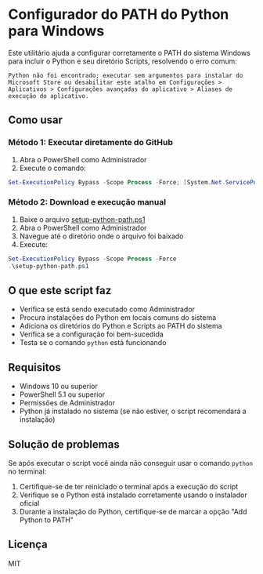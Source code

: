 # Configurador do PATH do Python para Windows

Este utilitário ajuda a configurar corretamente o PATH do sistema Windows para incluir o Python e seu diretório Scripts, resolvendo o erro comum:

```
Python não foi encontrado; executar sem argumentos para instalar do Microsoft Store ou desabilitar este atalho em Configurações > Aplicativos > Configurações avançadas do aplicativo > Aliases de execução do aplicativo.
```

## Como usar

### Método 1: Executar diretamente do GitHub

1. Abra o PowerShell como Administrador
2. Execute o comando:

```powershell
Set-ExecutionPolicy Bypass -Scope Process -Force; [System.Net.ServicePointManager]::SecurityProtocol = [System.Net.ServicePointManager]::SecurityProtocol -bor 3072; iex ((New-Object System.Net.WebClient).DownloadString('https://raw.githubusercontent.com/luccasfzn/python-setup-helper/main/setup-python-path.ps1'))
```

### Método 2: Download e execução manual

1. Baixe o arquivo [setup-python-path.ps1](https://raw.githubusercontent.com/luccasfzn/python-setup-helper/main/setup-python-path.ps1)
2. Abra o PowerShell como Administrador
3. Navegue até o diretório onde o arquivo foi baixado
4. Execute:

```powershell
Set-ExecutionPolicy Bypass -Scope Process -Force
.\setup-python-path.ps1
```

## O que este script faz

- Verifica se está sendo executado como Administrador
- Procura instalações do Python em locais comuns do sistema
- Adiciona os diretórios do Python e Scripts ao PATH do sistema
- Verifica se a configuração foi bem-sucedida
- Testa se o comando `python` está funcionando

## Requisitos

- Windows 10 ou superior
- PowerShell 5.1 ou superior
- Permissões de Administrador
- Python já instalado no sistema (se não estiver, o script recomendará a instalação)

## Solução de problemas

Se após executar o script você ainda não conseguir usar o comando `python` no terminal:

1. Certifique-se de ter reiniciado o terminal após a execução do script
2. Verifique se o Python está instalado corretamente usando o instalador oficial
3. Durante a instalação do Python, certifique-se de marcar a opção "Add Python to PATH"

## Licença

MIT